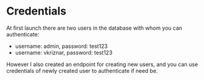 # Credentials

At first launch there are two users in the database with whom you can authenticate:
* username: admin, password: test123
* username: vkriznar, password: test123

However I also created an endpoint for creating new users, and you can use credentials of newly created user to authenticate if need be.